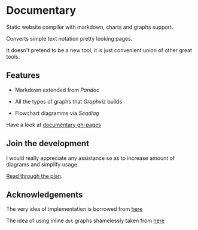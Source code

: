 # Documentary

Static website compiler with markdown, charts and graphs support.

Converts simple text notation pretty looking pages.

It doesn't pretend to be a new tool, it is just convenient union of other great tools.

## Features

* Markdown extended from *Pandoc*

* All the types of graphs that *Graphviz* builds

* Flowchart diagramms via *Seqdiag*

Have a look at [documentary gh-pages](https://nirname.github.io/documentary/)

## Join the development

I would really appreciate any assistance so as to increase amount of diagrams and simplify usage.

[Read through the plan](source/todo.md).

## Acknowledgements

The very idea of implementation is borrowed from [here](https://tylercipriani.com/blog/2014/05/13/replace-jekyll-with-pandoc-makefile/)

The idea of using inline `dot` graphs shamelessly taken from [here](https://gitlab.com/meonkeys/pandoc-dot-svg-hack/tree/master)